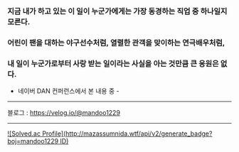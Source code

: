 ### 지금 내가 하고 있는 이 일이 누군가에게는 가장 동경하는 직업 중 하나일지 모른다.
### 어린이 팬을 대하는 야구선수처럼, 열렬한 관객을 맞이하는 연극배우처럼,
### 내 일이 누군가로부터 사랑 받는 일이라는 사실을 아는 것만큼 큰 응원은 없다.

- 네이버 DAN 컨퍼런스에서 본 내용 중 - 

<!--
**mandoo1229/mandoo1229** is a ✨ _special_ ✨ repository because its `README.md` (this file) appears on your GitHub profile.

Here are some ideas to get you started:

- 🔭 I’m currently working on ...
- 🌱 I’m currently learning ...
- 👯 I’m looking to collaborate on ...
- 🤔 I’m looking for help with ...
- 💬 Ask me about ...
- 📫 How to reach me: ...
- 😄 Pronouns: ...
- ⚡ Fun fact: ...
-->


---
<!--
[![Solved.ac Profile](http://mazassumnida.wtf/api/generate_badge?boj=mandoo1229)](https://solved.ac/mandoo1229)
-->

블로그 : https://velog.io/@mandoo1229



---
[![Solved.ac Profile](http://mazassumnida.wtf/api/v2/generate_badge?boj=mandoo1229 ID)](https://solved.ac/mandoo1229/)
